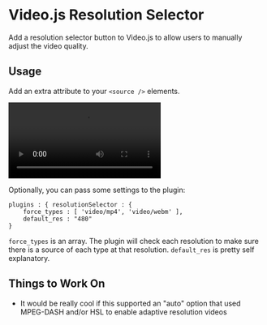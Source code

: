 Video.js Resolution Selector
============================
Add a resolution selector button to Video.js to allow users to manually adjust the video quality.

Usage
-----
Add an extra attribute to your `<source />` elements.

  <video>
		<source data-res="480" src="..." type="..." />
		<source data-res="240" src="..." type="..." />
	</video>

Optionally, you can pass some settings to the plugin:

    plugins : { resolutionSelector : {
    	force_types	: [ 'video/mp4', 'video/webm' ],
    	default_res	: "480"
    }

`force_types` is an array. The plugin will check each resolution to make sure there is a source of each type at that resolution. `default_res` is pretty self explanatory.

Things to Work On
-----------------
- It would be really cool if this supported an "auto" option that used MPEG-DASH and/or HSL to enable adaptive resolution videos
